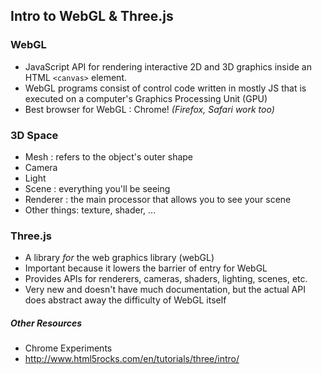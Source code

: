 ## Intro to WebGL & Three.js

### WebGL
* JavaScript API for rendering interactive 2D and 3D graphics
inside an HTML `<canvas>` element.
* WebGL programs consist of control code written in mostly JS that is executed on a computer's Graphics Processing Unit (GPU)
* Best browser for WebGL : Chrome!   *(Firefox, Safari work too)*

### 3D Space
* Mesh : refers to the object's outer shape
* Camera
* Light
* Scene : everything you'll be seeing
* Renderer : the main processor that allows you to see your scene
* Other things: texture, shader, ...


### Three.js
* A library *for* the web graphics library (webGL)
* Important because it lowers the barrier of entry for WebGL
* Provides APIs for renderers, cameras, shaders, lighting, scenes, etc.
* Very new and doesn't have much documentation, but the actual API does abstract away the difficulty of WebGL itself





##### Other Resources
* Chrome Experiments
* http://www.html5rocks.com/en/tutorials/three/intro/
